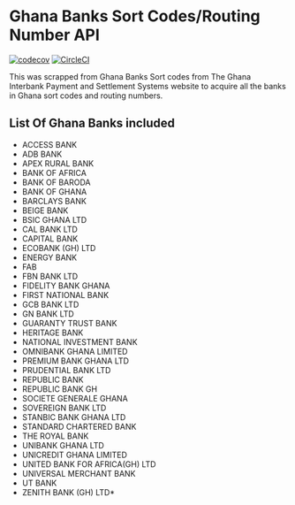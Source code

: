 # Ghana Banks Sort Codes/Routing Number API
[![codecov](https://codecov.io/gh/Avuidrauxs/ghana-bank-sort-codes-api/branch/master/graph/badge.svg)](https://codecov.io/gh/Avuidrauxs/ghana-bank-sort-codes-api)
[![CircleCI](https://circleci.com/gh/Avuidrauxs/ghana-bank-sort-codes-api/tree/master.svg?style=svg)](https://circleci.com/gh/Avuidrauxs/ghana-bank-sort-codes-api/tree/master)

This was scrapped from Ghana Banks Sort codes from The Ghana Interbank Payment and Settlement Systems website to acquire all the banks in Ghana sort codes and routing numbers.

## List Of Ghana Banks included

  * ACCESS BANK
  * ADB BANK
  * APEX RURAL BANK
  * BANK OF AFRICA
  * BANK OF BARODA
  * BANK OF GHANA
  * BARCLAYS BANK
  * BEIGE BANK
  * BSIC GHANA LTD
  * CAL BANK LTD
  * CAPITAL BANK
  * ECOBANK (GH) LTD
  * ENERGY BANK
  * FAB
  * FBN BANK LTD
  * FIDELITY BANK GHANA
  * FIRST NATIONAL BANK
  * GCB BANK LTD
  * GN BANK LTD
  * GUARANTY TRUST BANK
  * HERITAGE BANK
  * NATIONAL INVESTMENT BANK
  * OMNIBANK GHANA LIMITED
  * PREMIUM BANK GHANA LTD
  * PRUDENTIAL BANK LTD
  * REPUBLIC BANK
  * REPUBLIC BANK GH
  * SOCIETE GENERALE GHANA
  * SOVEREIGN BANK LTD
  * STANBIC BANK GHANA LTD
  * STANDARD CHARTERED BANK
  * THE ROYAL BANK
  * UNIBANK GHANA LTD
  * UNICREDIT GHANA LIMITED
  * UNITED BANK FOR AFRICA(GH) LTD
  * UNIVERSAL MERCHANT BANK
  * UT BANK
  * ZENITH BANK (GH) LTD*
